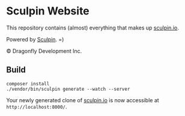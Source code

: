 Sculpin Website
===============

This repository contains (almost) everything that makes up
[sculpin.io](http://sculpin.io).

Powered by [Sculpin](https://github.com/sculpin/sculpin). =)

&copy; Dragonfly Development Inc.


Build
-----

    composer install
    ./vendor/bin/sculpin generate --watch --server

Your newly generated clone of [sculpin.io](https://sculpin.io) is now
accessible at `http://localhost:8000/`.
